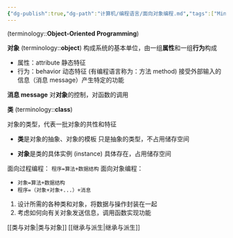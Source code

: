 ```yaml
---
{"dg-publish":true,"dg-path":"计算机/编程语言/面向对象编程.md","tags":["Mindset","#Language"],"permalink":"/计算机/编程语言/面向对象编程/","dgPassFrontmatter":true,"noteIcon":"","created":"2024-04-16T13:01:27.260+08:00","updated":"2024-08-15T01:41:34.491+08:00"}
---
```


(terminology::**Object-Oriented Programming**)

**对象**    (terminology::**object**)
构成系统的基本单位，由一组**属性**和一组**行为**构成
- 属性：attribute 静态特征
- 行为：behavior  动态特征
	(有编程语言称为：方法 method)
	接受外部输入的信息（消息 message）产生特定的功能

**消息 message**
对**对象**的控制，对函数的调用

**类**   (terminology::**class**)

对象的类型，代表一批对象的共性和特征
- **类**是对象的抽象、对象的模板
	只是抽象的类型，不占用储存空间
	
- **对象**是类的具体实例 (instance)
	具体存在，占用储存空间

面向过程编程： ` 程序=算法+数据结构 `
面向对象编程：
- ` 对象=算法+数据结构 `
- ` 程序=（对象+对象+...）+消息 `

1. 设计所需的各种类和对象，将数据与操作封装在一起
2. 考虑如何向有关对象发送信息，调用函数实现功能

[[类与对象\|类与对象]]
[[继承与派生\|继承与派生]]







